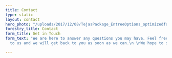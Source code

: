 ```yaml
---
title: Contact
type: static
layout: contact
hero_photo: "/uploads/2017/12/08/TejasPackage_EntreeOptions_optimizedforweb.jpg"
forestry_title: Contact
form_title: Get in Touch
form_text: "We are here to answer any questions you may have. Feel free to reach out
  to us and we will get back to you as soon as we can.\n \nWe hope to see you soon!"

---
```

